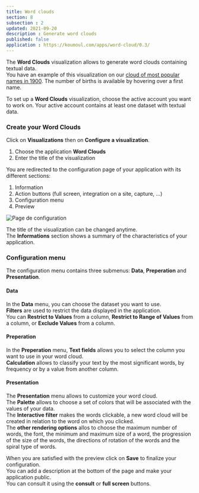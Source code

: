 ```yaml
---
title: Word clouds
section: 8
subsection : 2
updated: 2021-09-20
description : Generate word clouds
published: false
application : https://koumoul.com/apps/word-cloud/0.3/
---
```


The **Word Clouds** visualization allows to generate word clouds containing textual data.  
You have an example of this visualization on our [cloud of most popular names in 1900](https://opendata.koumoul.com/reuses/prenom-par-annee). The number of births is available by hovering over a first name.

To set up a **Word Clouds** visualization, choose the active account you want to work on. Your active account contains at least one dataset with textual data.

### Create your Word Clouds
Click on **Visualizations** then on **Configure a visualization**.

1. Choose the application **Word Clouds**
2. Enter the title of the visualization

<p>
</p>

You are redirected to the configuration page of your application with its different sections:  

1. Information
2. Action buttons (full screen, integration on a site, capture, ...)
3. Configuration menu
4. Preview

![Page de configuration](./images/user-guide/nuages-config.jpg)

The title of the visualization can be changed anytime.  
The **Informations** section shows a summary of the characteristics of your application.

### Configuration menu

The configuration menu contains three submenus: **Data**, **Preperation** and **Presentation**.  

#### Data

In the **Data** menu, you can choose the dataset you want to use.  
**Filters** are used to restrict the data displayed in the application.  
You can **Restrict to Values** from a column, **Restrict to Range of Values​​** from a column, or **Exclude Values** from a column.

#### Preperation

In the **Preperation** menu, **Text fields** allows you to select the column you want to use in your word cloud.  
**Calculation** allows to classify your text by the most significant words, by frequency or by a value from another column.

#### Presentation

The **Presentation** menu allows to customize your word cloud.  
The **Palette** allows to choose a set of colors that will be associated with the values ​​of your data.  
The **Interactive filter** makes the words clickable, a new word cloud will be created in relation to the word on which you clicked.  
The **other rendering options** allos to choose the maximum number of words, the font, the minimum and maximum size of a word, the progression of the size of the words, the directions of rotation of the words and the spiral type of words.

When you are satisfied with the preview click on **Save** to finalize your configuration.  
You can add a description at the bottom of the page and make your application public.  
You can consult it using the **consult** or **full screen** buttons.
